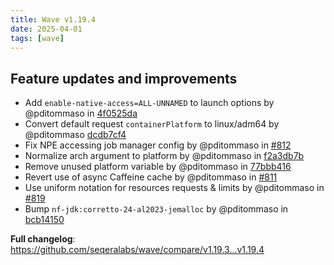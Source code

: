 ```yaml
---
title: Wave v1.19.4
date: 2025-04-01
tags: [wave]
---
```


## Feature updates and improvements

- Add `enable-native-access=ALL-UNNAMED` to launch options by @pditommaso in [4f0525da](https://github.com/seqeralabs/wave/commit/4f0525da03c1650d5afea835d91b05b220699289)
- Convert default request `containerPlatform` to linux/adm64 by @pditommaso [dcdb7cf4](https://github.com/seqeralabs/wave/commit/dcdb7cf454e3213e6fd32406e4d24337321d85c0)
- Fix NPE accessing job manager config by @pditommaso in [#812](https://github.com/seqeralabs/wave/pull/812)
- Normalize arch argument to platform by @pditommaso in [f2a3db7b](https://github.com/seqeralabs/wave/commit/f2a3db7b98c78425e7c567f8b0dcdd0f87589481)
- Remove unused platform variable by @pditommaso in [77bbb416](https://github.com/seqeralabs/wave/commit/77bbb416e8ff2101a8ede397049c5022d1f1d1b1)
- Revert use of async Caffeine cache by @pditommaso in [#811](https://github.com/seqeralabs/wave/pull/811)
- Use uniform notation for resources requests & limits by @pditommaso in [#819](https://github.com/seqeralabs/wave/pull/819)
- Bump `nf-jdk:corretto-24-al2023-jemalloc` by @pditommaso in [bcb14150](https://github.com/seqeralabs/wave/commit/bcb141500c8a56e6d81b095edf11cf4d2bf5d5a8)

**Full changelog**: https://github.com/seqeralabs/wave/compare/v1.19.3...v1.19.4

